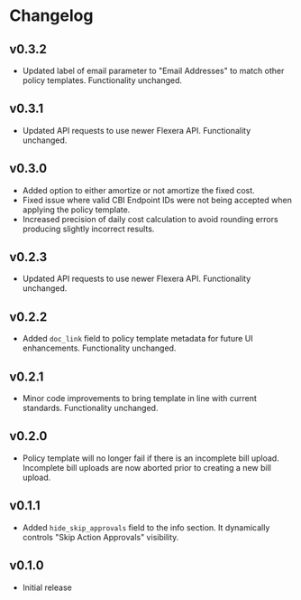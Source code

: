 # Changelog

## v0.3.2

- Updated label of email parameter to "Email Addresses" to match other policy templates. Functionality unchanged.

## v0.3.1

- Updated API requests to use newer Flexera API. Functionality unchanged.

## v0.3.0

- Added option to either amortize or not amortize the fixed cost.
- Fixed issue where valid CBI Endpoint IDs were not being accepted when applying the policy template.
- Increased precision of daily cost calculation to avoid rounding errors producing slightly incorrect results.

## v0.2.3

- Updated API requests to use newer Flexera API. Functionality unchanged.

## v0.2.2

- Added `doc_link` field to policy template metadata for future UI enhancements. Functionality unchanged.

## v0.2.1

- Minor code improvements to bring template in line with current standards. Functionality unchanged.

## v0.2.0

- Policy template will no longer fail if there is an incomplete bill upload. Incomplete bill uploads are now aborted prior to creating a new bill upload.

## v0.1.1

- Added `hide_skip_approvals` field to the info section. It dynamically controls "Skip Action Approvals" visibility.

## v0.1.0

- Initial release
